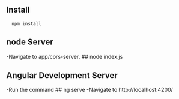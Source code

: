 ## Install
      npm install
## node Server
  -Navigate to app/cors-server.
      ## node index.js
## Angular Development Server
  -Run the command 
    ## ng serve 
  -Navigate to http://localhost:4200/ 

